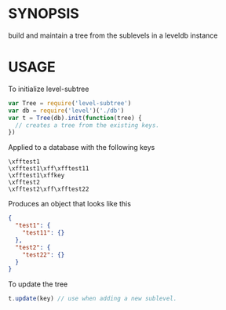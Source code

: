# SYNOPSIS
build and maintain a tree from the sublevels in a leveldb instance

# USAGE
To initialize level-subtree
```js
var Tree = require('level-subtree')
var db = require('level')('./db')
var t = Tree(db).init(function(tree) {
  // creates a tree from the existing keys.
})
```

Applied to a database with the following keys
```ascii
\xfftest1
\xfftest1\xff\xfftest11
\xfftest1\xffkey
\xfftest2
\xfftest2\xff\xfftest22
```

Produces an object that looks like this
```json
{
  "test1": {
    "test11": {}
  },
  "test2": {
    "test22": {}
  }
}
```

To update the tree

```js
t.update(key) // use when adding a new sublevel.
```
